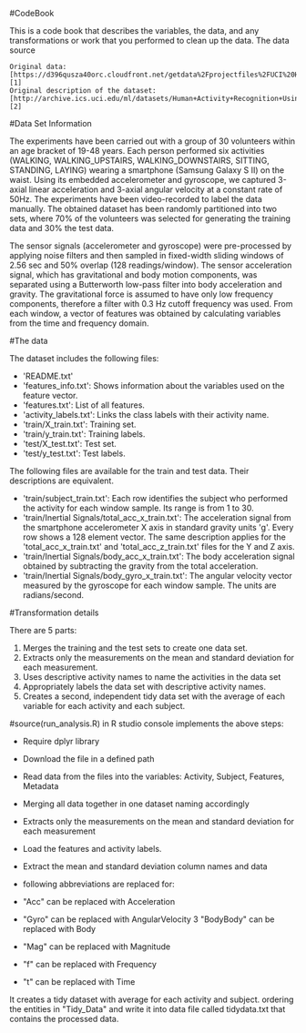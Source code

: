 #CodeBook

This is a code book that describes the variables, the data, and any transformations or work that you performed to clean up the data.
The data source

    Original data: [https://d396qusza40orc.cloudfront.net/getdata%2Fprojectfiles%2FUCI%20HAR%20Dataset.zip][1]
    Original description of the dataset: [http://archive.ics.uci.edu/ml/datasets/Human+Activity+Recognition+Using+Smartphones][2]

#Data Set Information

The experiments have been carried out with a group of 30 volunteers within an age bracket of 19-48 years. Each person performed six activities (WALKING, WALKING_UPSTAIRS, WALKING_DOWNSTAIRS, SITTING, STANDING, LAYING) wearing a smartphone (Samsung Galaxy S II) on the waist. Using its embedded accelerometer and gyroscope, we captured 3-axial linear acceleration and 3-axial angular velocity at a constant rate of 50Hz. The experiments have been video-recorded to label the data manually. The obtained dataset has been randomly partitioned into two sets, where 70% of the volunteers was selected for generating the training data and 30% the test data.

The sensor signals (accelerometer and gyroscope) were pre-processed by applying noise filters and then sampled in fixed-width sliding windows of 2.56 sec and 50% overlap (128 readings/window). The sensor acceleration signal, which has gravitational and body motion components, was separated using a Butterworth low-pass filter into body acceleration and gravity. The gravitational force is assumed to have only low frequency components, therefore a filter with 0.3 Hz cutoff frequency was used. From each window, a vector of features was obtained by calculating variables from the time and frequency domain.

#The data

The dataset includes the following files:

 - 'README.txt'
 - 'features_info.txt': Shows information about the variables used on the feature vector.
 - 'features.txt': List of all features.
 -  'activity_labels.txt': Links the class labels with their activity name.
 -  'train/X_train.txt': Training set.
 - 'train/y_train.txt': Training labels.
 - 'test/X_test.txt': Test set.
 - 'test/y_test.txt': Test labels.
 
The following files are available for the train and test data. Their descriptions are equivalent.
 - 'train/subject_train.txt': Each row identifies the subject who performed the activity for each window sample. Its range is from 1 to 30.
 - 'train/Inertial Signals/total_acc_x_train.txt': The acceleration signal from the smartphone accelerometer X axis in standard gravity units 'g'. Every row shows a 128 element vector. The same description applies for the 'total_acc_x_train.txt' and 'total_acc_z_train.txt' files for the Y and Z axis.
 - 'train/Inertial Signals/body_acc_x_train.txt': The body acceleration signal obtained by subtracting the gravity from the total acceleration.
 - 'train/Inertial Signals/body_gyro_x_train.txt': The angular velocity vector measured by the gyroscope for each window sample. The units are radians/second.


#Transformation details

There are 5 parts:

 1. Merges the training and the test sets to create one data set.
 2.  Extracts only the measurements on the mean and standard deviation for each measurement.
 3. Uses descriptive activity names to name the activities in the data set
 4. Appropriately labels the data set with descriptive activity names.
 5. Creates a second, independent tidy data set with the average of each variable for each activity and each subject.
    

#source(run_analysis.R) in R studio console implements the above steps:

 - Require dplyr library
 - Download the file in a defined path
 - Read data from the files into the variables: Activity, Subject, Features, Metadata
 - Merging all data together in one dataset naming accordingly
 - Extracts only the measurements on the mean and standard deviation for each measurement
 - Load the features and activity labels.
 - Extract the mean and standard deviation column names and data
 - following abbreviations are replaced for:

 - "Acc" can be replaced with Acceleration
 - "Gyro" can be replaced with AngularVelocity
  3  "BodyBody" can be replaced with Body
 - "Mag" can be replaced with Magnitude
 - "f" can be replaced with Frequency
 - "t" can be replaced with Time

It creates a tidy dataset with average for each activity and subject.
ordering the entities in "Tidy_Data" and write it into data file called tidydata.txt that contains the processed data.